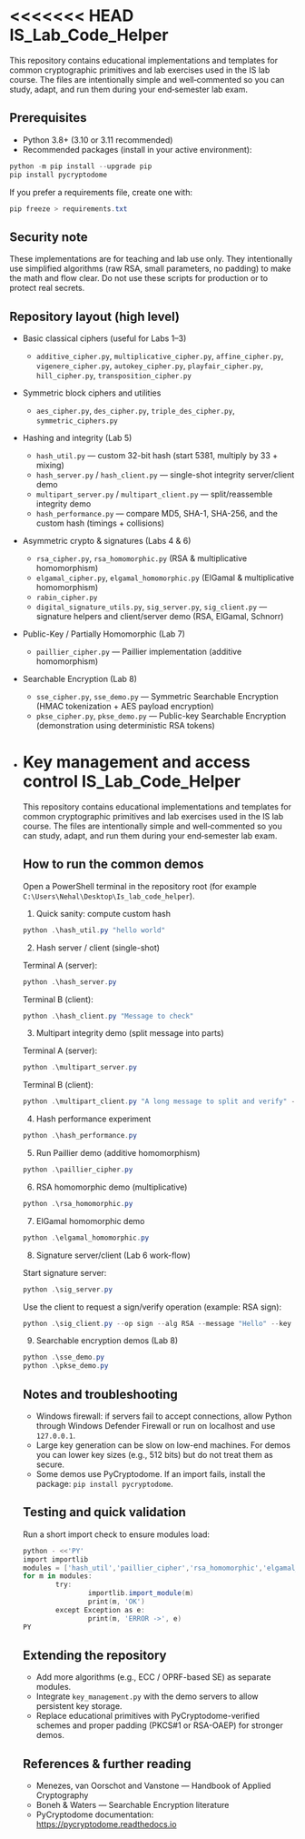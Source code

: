 <<<<<<< HEAD
IS_Lab_Code_Helper
===================

This repository contains educational implementations and templates for common cryptographic primitives and lab exercises used in the IS lab course. The files are intentionally simple and well‑commented so you can study, adapt, and run them during your end‑semester lab exam.

Prerequisites
-------------
- Python 3.8+ (3.10 or 3.11 recommended)
- Recommended packages (install in your active environment):

```powershell
python -m pip install --upgrade pip
pip install pycryptodome
```

If you prefer a requirements file, create one with:

```powershell
pip freeze > requirements.txt
```

Security note
-------------
These implementations are for teaching and lab use only. They intentionally use simplified algorithms (raw RSA, small parameters, no padding) to make the math and flow clear. Do not use these scripts for production or to protect real secrets.

Repository layout (high level)
-----------------------------
- Basic classical ciphers (useful for Labs 1–3)
    - `additive_cipher.py`, `multiplicative_cipher.py`, `affine_cipher.py`, `vigenere_cipher.py`, `autokey_cipher.py`, `playfair_cipher.py`, `hill_cipher.py`, `transposition_cipher.py`

- Symmetric block ciphers and utilities
    - `aes_cipher.py`, `des_cipher.py`, `triple_des_cipher.py`, `symmetric_ciphers.py`

- Hashing and integrity (Lab 5)
    - `hash_util.py` — custom 32-bit hash (start 5381, multiply by 33 + mixing)
    - `hash_server.py` / `hash_client.py` — single-shot integrity server/client demo
    - `multipart_server.py` / `multipart_client.py` — split/reassemble integrity demo
    - `hash_performance.py` — compare MD5, SHA-1, SHA-256, and the custom hash (timings + collisions)

- Asymmetric crypto & signatures (Labs 4 & 6)
    - `rsa_cipher.py`, `rsa_homomorphic.py` (RSA & multiplicative homomorphism)
    - `elgamal_cipher.py`, `elgamal_homomorphic.py` (ElGamal & multiplicative homomorphism)
    - `rabin_cipher.py`
    - `digital_signature_utils.py`, `sig_server.py`, `sig_client.py` — signature helpers and client/server demo (RSA, ElGamal, Schnorr)

- Public-Key / Partially Homomorphic (Lab 7)
    - `paillier_cipher.py` — Paillier implementation (additive homomorphism)

- Searchable Encryption (Lab 8)
    - `sse_cipher.py`, `sse_demo.py` — Symmetric Searchable Encryption (HMAC tokenization + AES payload encryption)
    - `pkse_cipher.py`, `pkse_demo.py` — Public-key Searchable Encryption (demonstration using deterministic RSA tokens)

- Key management and access control
    IS_Lab_Code_Helper
    ===================

    This repository contains educational implementations and templates for common cryptographic primitives and lab exercises used in the IS lab course. The files are intentionally simple and well‑commented so you can study, adapt, and run them during your end‑semester lab exam.

    How to run the common demos
    ---------------------------
    Open a PowerShell terminal in the repository root (for example `C:\Users\Nehal\Desktop\Is_lab_code_helper`).

    1) Quick sanity: compute custom hash

    ```powershell
    python .\hash_util.py "hello world"
    ```

    2) Hash server / client (single-shot)

    Terminal A (server):
    ```powershell
    python .\hash_server.py
    ```

    Terminal B (client):
    ```powershell
    python .\hash_client.py "Message to check"
    ```

    3) Multipart integrity demo (split message into parts)

    Terminal A (server):
    ```powershell
    python .\multipart_server.py
    ```

    Terminal B (client):
    ```powershell
    python .\multipart_client.py "A long message to split and verify" --parts 5
    ```

    4) Hash performance experiment

    ```powershell
    python .\hash_performance.py
    ```

    5) Run Paillier demo (additive homomorphism)

    ```powershell
    python .\paillier_cipher.py
    ```

    6) RSA homomorphic demo (multiplicative)

    ```powershell
    python .\rsa_homomorphic.py
    ```

    7) ElGamal homomorphic demo

    ```powershell
    python .\elgamal_homomorphic.py
    ```

    8) Signature server/client (Lab 6 work-flow)

    Start signature server:
    ```powershell
    python .\sig_server.py
    ```

    Use the client to request a sign/verify operation (example: RSA sign):
    ```powershell
    python .\sig_client.py --op sign --alg RSA --message "Hello" --key '{"n":"<n>","d":"<d>"}'
    ```

    9) Searchable encryption demos (Lab 8)

    ```powershell
    python .\sse_demo.py
    python .\pkse_demo.py
    ```

    Notes and troubleshooting
    -------------------------
    - Windows firewall: if servers fail to accept connections, allow Python through Windows Defender Firewall or run on localhost and use `127.0.0.1`.
    - Large key generation can be slow on low-end machines. For demos you can lower key sizes (e.g., 512 bits) but do not treat them as secure.
    - Some demos use PyCryptodome. If an import fails, install the package: `pip install pycryptodome`.

    Testing and quick validation
    ----------------------------
    Run a short import check to ensure modules load:

    ```powershell
    python - <<'PY'
    import importlib
    modules = ['hash_util','paillier_cipher','rsa_homomorphic','elgamal_cipher','sse_cipher','pkse_cipher']
    for m in modules:
            try:
                    importlib.import_module(m)
                    print(m, 'OK')
            except Exception as e:
                    print(m, 'ERROR ->', e)
    PY
    ```

    Extending the repository
    ------------------------
    - Add more algorithms (e.g., ECC / OPRF-based SE) as separate modules.
    - Integrate `key_management.py` with the demo servers to allow persistent key storage.
    - Replace educational primitives with PyCryptodome-verified schemes and proper padding (PKCS#1 or RSA-OAEP) for stronger demos.

    References & further reading
    --------------------------
    - Menezes, van Oorschot and Vanstone — Handbook of Applied Cryptography
    - Boneh & Waters — Searchable Encryption literature
    - PyCryptodome documentation: https://pycryptodome.readthedocs.io
